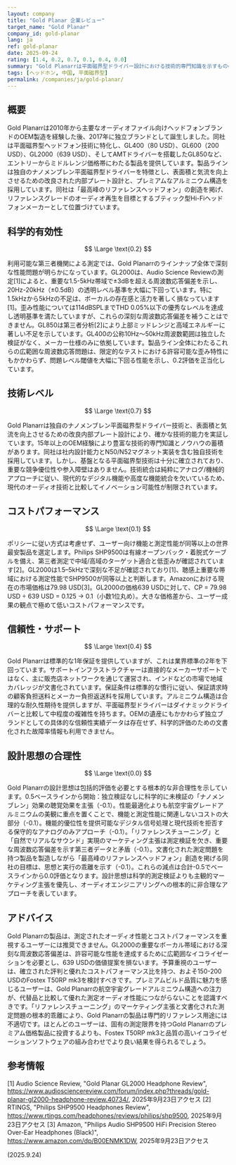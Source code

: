 ```yaml
---
layout: company
title: "Gold Planar 企業レビュー"
target_name: "Gold Planar"
company_id: gold-planar
lang: ja
ref: gold-planar
date: 2025-09-24
rating: [1.4, 0.2, 0.7, 0.1, 0.4, 0.0]
summary: "Gold Planarrは平面磁界型ドライバー設計における技術的専門知識を示すものの、価格に見合う科学的に検証された性能改善を提供できていません"
tags: [ヘッドホン, 中国, 平面磁界型]
permalink: /companies/ja/gold-planar/
---
```

## 概要

Gold Planarrは2010年から主要なオーディオファイル向けヘッドフォンブランドのOEM製造を経験した後、2017年に独立ブランドとして誕生しました。同社は平面磁界型ヘッドフォン技術に特化し、GL400（80 USD）、GL600（200 USD）、GL2000（639 USD）、そしてAMTドライバーを搭載したGL850など、エントリーからミドルレンジ価格帯にわたる製品を提供しています。製品ラインは独自のナノメンブレン平面磁界型ドライバーを特徴とし、表面積と気流を向上させるための改良された内部プレート設計と、プレミアムなアルミニウム構造を採用しています。同社は「最高峰のリファレンスヘッドフォン」の創造を掲げ、リファレンスグレードのオーディオ再生を目標とするブティック型Hi-Fiヘッドフォンメーカーとして位置づけています。

## 科学的有効性

$$ \Large \text{0.2} $$

利用可能な第三者機関による測定では、Gold Planarrのラインナップ全体で深刻な性能問題が明らかになっています。GL2000は、Audio Science Reviewの測定[1]によると、重要な1.5-5kHz帯域で±3dBを超える周波数応答偏差を示し、20Hz-20kHz（±0.5dB）の透明レベル基準を大幅に下回っています。特に1.5kHzから5kHzの不足は、ボーカルの存在感と活力を著しく損なっています[1]。歪み性能については114dBSPLまでTHD 0.05%以下の優秀なレベルを達成し透明基準を満たしていますが、これらの深刻な周波数応答偏差を補うことはできません。GL850は第三者分析[2]により上部ミッドレンジと高域エネルギーに著しい不足を示しています。GL400の公称10Hz～50kHz周波数範囲は独立した検証がなく、メーカー仕様のみに依拠しています。製品ライン全体にわたるこれらの広範囲な周波数応答問題は、限定的なテストにおける許容可能な歪み特性にもかかわらず、問題レベル閾値を大幅に下回る性能を示し、0.2評価を正当化しています。

## 技術レベル

$$ \Large \text{0.7} $$

Gold Planarrは独自のナノメンブレン平面磁界型ドライバー技術と、表面積と気流を向上させるための改良内部プレート設計により、確かな技術的能力を実証しています。15年以上のOEM経験により豊富な技術的専門知識とノウハウの蓄積があります。同社は社内設計能力とN50/N52マグネット実装を含む独自技術を採用しています。しかし、基盤となる平面磁界型技術は十分に確立されており、重要な競争優位性や参入障壁はありません。技術統合は純粋にアナログ/機械的アプローチに従い、現代的なデジタル機能や高度な機能統合を欠いているため、現代のオーディオ技術と比較してイノベーション可能性が制限されています。

## コストパフォーマンス

$$ \Large \text{0.1} $$

ポリシーに従い方式は考慮せず、ユーザー向け機能と測定性能が同等以上の世界最安製品を選定します。Philips SHP9500は有線オープンバック・着脱式ケーブルを備え、第三者測定で中域/高域のターゲット適合と低歪みが確認されています[2]。GL2000は1.5–5kHzで深刻な不足が確認されており[1]、聴感上重要な帯域における測定性能でSHP9500が同等以上と判断します。Amazonにおける現在の市場価格は79.98 USD[3]。GL2000の価格639 USDに対して、CP = 79.98 USD ÷ 639 USD = 0.125 → 0.1（小数1位丸め）。大きな価格差から、ユーザー成果の観点で極めて低いコストパフォーマンスです。

## 信頼性・サポート

$$ \Large \text{0.4} $$

Gold Planarrは標準的な1年保証を提供していますが、これは業界標準の2年を下回っています。サポートインフラストラクチャーは直接的なメーカーサポートではなく、主に販売店ネットワークを通じて運営され、インドなどの市場で地域カバレッジが文書化されています。保証条件は標準的な慣行に従い、保証請求時の顧客負担送料とメーカー負担返送料を採用しています。アルミニウム構造は合理的な耐久性期待を提供しますが、平面磁界型ドライバーはダイナミックドライバーと比較して中程度の複雑性を持ちます。OEMの遺産にもかかわらず独立ブランドとしての具体的な信頼性実績データは存在せず、科学的評価のための文書化された故障率情報も利用できません。

## 設計思想の合理性

$$ \Large \text{0.0} $$

Gold Planarrの設計思想は包括的評価を必要とする根本的な非合理性を示しています。0.5ベースラインから開始：独立検証なしに科学的に未検証の「ナノメンブレン」効果の聴覚効果を主張（-0.1）。性能最適化よりも航空宇宙グレードアルミニウムの美観に重点を置くことで、機能と測定性能に関連しないコストの大部分（-0.1）。機能的優位性を提供可能なデジタル信号処理と現代技術を拒否する保守的なアナログのみアプローチ（-0.1）。「リファレンスチューニング」と「自然でリアルなサウンド」実現のマーケティング主張は測定検証を欠き、重要な周波数応答偏差を示す第三者データと矛盾（-0.1）。文書化された測定問題を持つ製品を製造しながら「最高峰のリファレンスヘッドフォン」創造を掲げる同社の目標は、思想と実行の乖離を示す（-0.1）。これらの減点は合計-0.5でベースラインから0.0評価となります。設計思想は科学的測定検証よりも主観的マーケティング主張を優先し、オーディオエンジニアリングへの根本的に非合理なアプローチを表しています。

## アドバイス

Gold Planarrの製品は、測定されたオーディオ性能とコストパフォーマンスを重視するユーザーには推奨できません。GL2000の重要なボーカル帯域における深刻な周波数応答偏差は、許容可能な性能を達成するために広範囲なイコライゼーションを必要とし、639 USDの価値提案を損ないます。予算重視のユーザーは、確立された評判と優れたコストパフォーマンス比を持つ、およそ150-200 USDのFostex T50RP mk3を検討すべきです。プレミアムビルド品質に魅力を感じるユーザーは、Gold Planarrの航空宇宙グレードアルミニウム構造への注力が、代替品と比較して優れた測定オーディオ性能につながらないことを認識すべきです。「リファレンスチューニング」のマーケティング主張と文書化された測定問題の根本的乖離により、Gold Planarrの製品は専門的リファレンス用途には不適切です。ほとんどのユーザーは、固有の測定限界を持つGold Planarrのプレミアム価格製品に投資するよりも、Fostex T50RP mk3と品質の高いイコライゼーションソフトウェアの組み合わせでより良い結果を得られるでしょう。

## 参考情報

[1] Audio Science Review, "Gold Planar GL2000 Headphone Review", https://www.audiosciencereview.com/forum/index.php?threads/gold-planar-gl2000-headphone-review.40734/, 2025年9月23日アクセス
[2] RTINGS, "Philips SHP9500 Headphones Review", https://www.rtings.com/headphones/reviews/philips/shp9500, 2025年9月23日アクセス
[3] Amazon, "Philips Audio SHP9500 HiFi Precision Stereo Over-Ear Headphones (Black)", https://www.amazon.com/dp/B00ENMK1DW, 2025年9月23日アクセス

(2025.9.24)